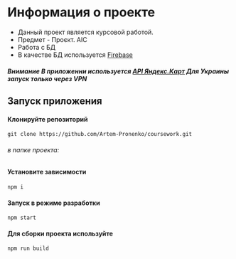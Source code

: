 # Информация о проекте
+ Данный проект является курсовой работой.<br>
+ Предмет - Проєкт. АІС<br>
+ Работа с БД
+ В качестве БД используется [Firebase](https://firebase.google.com/ "")

##### *Внимание* В приложенни используется [API Яндекс.Карт](https://yandex.ru/dev/maps/?p=realty, "") Для Украины запуск только через VPN
## Запуск приложения
#### Клонируйте репозиторий
```
git clone https://github.com/Artem-Pronenko/coursework.git
```
###### в папке проекта:
#### Установите зависимости
```
npm i
```
#### Запуск в режиме разработки
```
npm start
```
#### Для сборки проекта используйте 
```
npm run build
```
